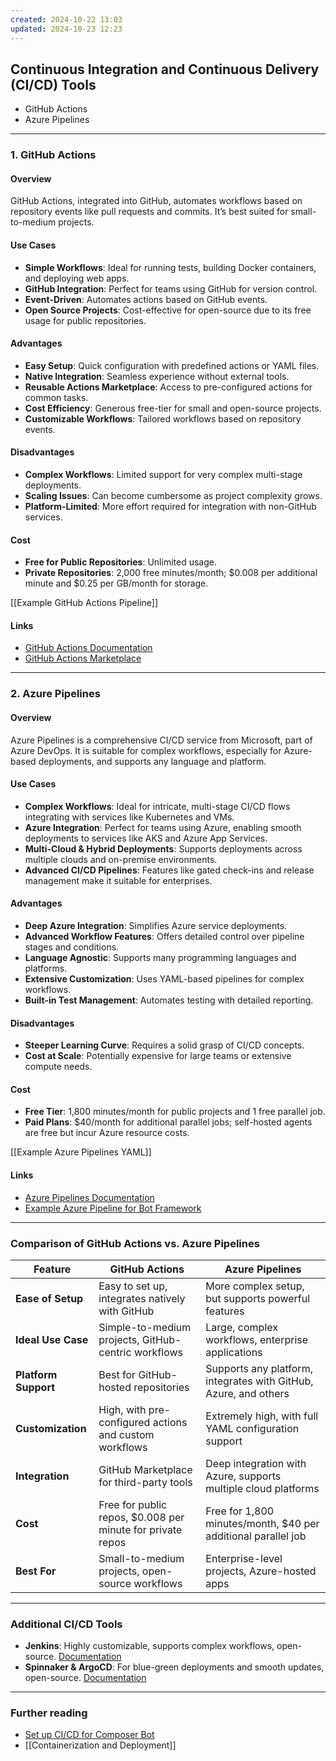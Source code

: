 ```yaml
---
created: 2024-10-22 13:03
updated: 2024-10-23 12:23
---
```


## Continuous Integration and Continuous Delivery (CI/CD) Tools
- GitHub Actions 
- Azure Pipelines

---

### 1. **GitHub Actions**

#### Overview
GitHub Actions, integrated into GitHub, automates workflows based on repository events like pull requests and commits. It’s best suited for small-to-medium projects.

#### Use Cases
- **Simple Workflows**: Ideal for running tests, building Docker containers, and deploying web apps.
- **GitHub Integration**: Perfect for teams using GitHub for version control.
- **Event-Driven**: Automates actions based on GitHub events.
- **Open Source Projects**: Cost-effective for open-source due to its free usage for public repositories.

#### Advantages
- **Easy Setup**: Quick configuration with predefined actions or YAML files.
- **Native Integration**: Seamless experience without external tools.
- **Reusable Actions Marketplace**: Access to pre-configured actions for common tasks.
- **Cost Efficiency**: Generous free-tier for small and open-source projects.
- **Customizable Workflows**: Tailored workflows based on repository events.

#### Disadvantages 
- **Complex Workflows**: Limited support for very complex multi-stage deployments.
- **Scaling Issues**: Can become cumbersome as project complexity grows.
- **Platform-Limited**: More effort required for integration with non-GitHub services.

#### Cost
- **Free for Public Repositories**: Unlimited usage.
- **Private Repositories**: 2,000 free minutes/month; $0.008 per additional minute and $0.25 per GB/month for storage.

[[Example GitHub Actions Pipeline]]

#### Links
- [GitHub Actions Documentation](https://docs.github.com/en/actions)
- [GitHub Actions Marketplace](https://github.com/marketplace?type=actions)

---

### 2. **Azure Pipelines**
#### Overview
Azure Pipelines is a comprehensive CI/CD service from Microsoft, part of Azure DevOps. It is suitable for complex workflows, especially for Azure-based deployments, and supports any language and platform.

#### Use Cases
- **Complex Workflows**: Ideal for intricate, multi-stage CI/CD flows integrating with services like Kubernetes and VMs.
- **Azure Integration**: Perfect for teams using Azure, enabling smooth deployments to services like AKS and Azure App Services.
- **Multi-Cloud & Hybrid Deployments**: Supports deployments across multiple clouds and on-premise environments.
- **Advanced CI/CD Pipelines**: Features like gated check-ins and release management make it suitable for enterprises.

#### Advantages
- **Deep Azure Integration**: Simplifies Azure service deployments.
- **Advanced Workflow Features**: Offers detailed control over pipeline stages and conditions.
- **Language Agnostic**: Supports many programming languages and platforms.
- **Extensive Customization**: Uses YAML-based pipelines for complex workflows.
- **Built-in Test Management**: Automates testing with detailed reporting.

#### Disadvantages
- **Steeper Learning Curve**: Requires a solid grasp of CI/CD concepts.
- **Cost at Scale**: Potentially expensive for large teams or extensive compute needs.

#### Cost
- **Free Tier**: 1,800 minutes/month for public projects and 1 free parallel job.
- **Paid Plans**: $40/month for additional parallel jobs; self-hosted agents are free but incur Azure resource costs.

[[Example Azure Pipelines YAML]]


#### Links
- [Azure Pipelines Documentation](https://learn.microsoft.com/en-us/azure/devops/pipelines/)
- [Example Azure Pipeline for Bot Framework](https://learn.microsoft.com/en-us/composer/how-to-cicd)

---

### Comparison of GitHub Actions vs. Azure Pipelines

| Feature              | **GitHub Actions**                                         | **Azure Pipelines**                                              |
| -------------------- | ---------------------------------------------------------- | ---------------------------------------------------------------- |
| **Ease of Setup**    | Easy to set up, integrates natively with GitHub            | More complex setup, but supports powerful features               |
| **Ideal Use Case**   | Simple-to-medium projects, GitHub-centric workflows        | Large, complex workflows, enterprise applications                |
| **Platform Support** | Best for GitHub-hosted repositories                        | Supports any platform, integrates with GitHub, Azure, and others |
| **Customization**    | High, with pre-configured actions and custom workflows     | Extremely high, with full YAML configuration support             |
| **Integration**      | GitHub Marketplace for third-party tools                   | Deep integration with Azure, supports multiple cloud platforms   |
| **Cost**             | Free for public repos, $0.008 per minute for private repos | Free for 1,800 minutes/month, $40 per additional parallel job    |
| **Best For**         | Small-to-medium projects, open-source workflows            | Enterprise-level projects, Azure-hosted apps                     |

---

### Additional CI/CD Tools
- **Jenkins**: Highly customizable, supports complex workflows, open-source. [Documentation](https://www.jenkins.io/doc/)
- **Spinnaker & ArgoCD**: For blue-green deployments and smooth updates, open-source. [Documentation](https://www.spinnaker.io/)

---

### Further reading
- [Set up CI/CD for Composer Bot](https://learn.microsoft.com/en-us/composer/how-to-cicd)
- [[Containerization and Deployment]]